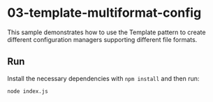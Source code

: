 # 03-template-multiformat-config

This sample demonstrates how to use the Template pattern to create different configuration managers supporting different file formats.

## Run

Install the necessary dependencies with `npm install` and then run:

```
node index.js
```
